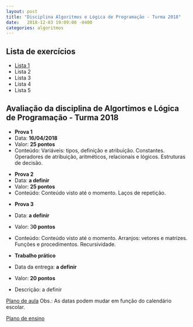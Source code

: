 ```yaml
---
layout: post
title: "Disciplina Algoritmos e Lógica de Programação - Turma 2018"
date:   2018-12-03 19:09:00 -0400
categories: algoritmos
---
```


## Lista de exercícios
* [Lista 1](../downloads/algortimos/lista1.pdf)
* Lista 2
* Lista 3
* Lista 4
* Lista 5

## Avaliação da disciplina de Algortimos e Lógica de Programação - Turma 2018

* **Prova 1**
 * Data: **16/04/2018**
 * Valor: **25 pontos**
 * Conteúdo: Variáveis: tipos, definição e atribuição. Constantes. Operadores de atribuição, aritméticos, relacionais e lógicos. Estruturas de decisão.
  
- **Prova 2**
 - Data: **a definir**
 - Valor: **25 pontos**
 - Conteúdo: Conteúdo visto até o momento. Laços de repetição.
  
* **Prova 3**
 * Data: **a definir**
 * Valor: 3**0 pontos**
 * Conteúdo: Conteúdo visto até o momento. Arranjos: vetores e matrizes. Funções e procedimentos. Recursividade.
  
* **Trabalho prático**
 * Data da entrega: **a definir**
 * Valor: **20 pontos**
 * Descrição: a definir


[Plano de aula](https://docs.google.com/spreadsheets/d/164lmjU63DAGTboSR4n-ktQv8ZjIHVNnaY3RAg2m2ksc/edit?usp=sharing)
Obs.: As datas podem mudar em função do calendário escolar.

[Plano de ensino]()
